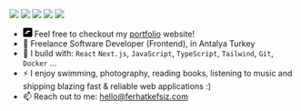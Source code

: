 [<img src="https://img.shields.io/badge/github-%2312100E.svg?&style=for-the-badge&logo=github&color=black" />](https://github.com/ferhatkefsiz)
[<img src="https://img.shields.io/badge/instagram-%2312100E.svg?&style=for-the-badge&logo=instagram&color=black" />](https://www.instagram.com/ferhat.kefsiz)
[<img src="https://img.shields.io/badge/spotify-%2312100E.svg?&style=for-the-badge&logo=spotify&color=black" />](https://open.spotify.com/user/yugp1au7gb9nkhrwatfm9itqd)
[<img src="https://img.shields.io/badge/twitter-%2312100E.svg?&style=for-the-badge&logo=x&color=black" />](https://x.com/ferhat_kefs)
[<img src="https://img.shields.io/badge/sponsor-30363D?style=for-the-badge&logo=GitHub-Sponsors&color=black" />](https://github.com/sponsors/ferhatkefsiz)

- [![FK](./favicon.png)](https://ferhatkefsiz.com/) Feel free to checkout my [portfolio](https://ferhatkefsiz.com/) website!
- 🏢 Freelance Software Developer (Frontend), in Antalya Turkey
- 🧰 I build with: `React` `Next.js`, `JavaScript`, `TypeScript`, `Tailwind`,  `Git`, `Docker` ...
- ⚡ I enjoy swimming, photography, reading books, listening to music and shipping blazing fast & reliable web applications :)
- 📫 Reach out to me: hello@ferhatkefsiz.com


